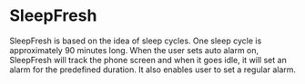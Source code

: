 # SleepFresh

SleepFresh is based on the idea of sleep cycles. One sleep cycle is approximately 90 minutes long. When the user sets auto alarm on, SleepFresh will track the phone screen and when it goes idle, it will set an alarm for the predefined duration. It also enables user to set a regular alarm.
